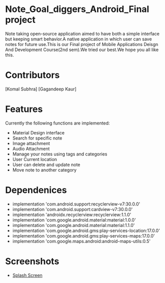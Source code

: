 # Note_Goal_diggers_Android_Final project
Note taking open-source application aimed to have both a simple interface but keeping smart behavior.A native application in which user can save notes for future use.This is our Final project of Mobile Applications Deisgn And Development Course(2nd sem).We tried our best.We hope you all like this.

# Contributors
[Komal Subhra]
[Gagandeep Kaur]

# Features
Currently the following functions are implemented:

* Material Design interface 
* Search for specific note
* Image attachment
* Audio Attachment
* Manage your notes using tags and categories
* User Current location 
* User can delete and update note
* Move note to another category 


# Dependenices
* implementation 'com.android.support:recyclerview-v7:30.0.0'
* implementation 'com.android.support:cardview-v7:30.0.0'
* implementation 'androidx.recyclerview:recyclerview:1.1.0'
* implementation 'com.google.android.material:material:1.0.0'
* implementation 'com.google.android.material:material:1.1.0'
* implementation 'com.google.android.gms:play-services-location:17.0.0'
* implementation 'com.google.android.gms:play-services-maps:17.0.0'
*  implementation 'com.google.maps.android:android-maps-utils:0.5'

# Screenshots
* [Splash Screen](https://github.com/C0772144-komalsubhra/Note_Goal_diggers_AndroidFinalProject/blob/master/app/src/main/res/drawable/Screenshot_20200719-135829_note_Goal_diggers_android.jpg)


